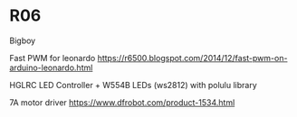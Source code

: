 # R06
Bigboy

Fast PWM for leonardo
https://r6500.blogspot.com/2014/12/fast-pwm-on-arduino-leonardo.html

HGLRC LED Controller + W554B LEDs (ws2812) with polulu library

7A motor driver https://www.dfrobot.com/product-1534.html
